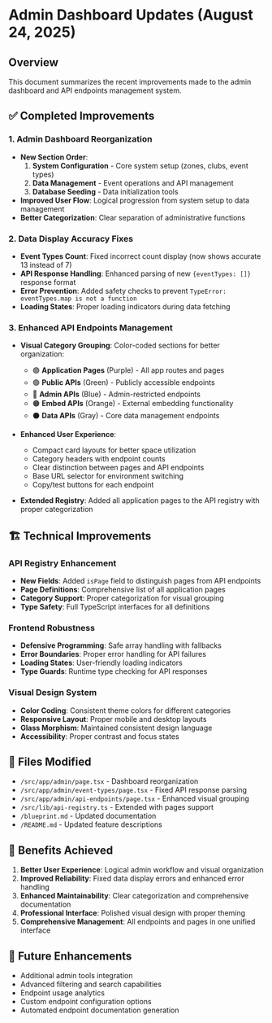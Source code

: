 # Admin Dashboard Updates (August 24, 2025)

## Overview
This document summarizes the recent improvements made to the admin dashboard and API endpoints management system.

## ✅ Completed Improvements

### 1. Admin Dashboard Reorganization
- **New Section Order**:
  1. **System Configuration** - Core system setup (zones, clubs, event types)
  2. **Data Management** - Event operations and API management
  3. **Database Seeding** - Data initialization tools
- **Improved User Flow**: Logical progression from system setup to data management
- **Better Categorization**: Clear separation of administrative functions

### 2. Data Display Accuracy Fixes
- **Event Types Count**: Fixed incorrect count display (now shows accurate 13 instead of 7)
- **API Response Handling**: Enhanced parsing of new `{eventTypes: []}` response format
- **Error Prevention**: Added safety checks to prevent `TypeError: eventTypes.map is not a function`
- **Loading States**: Proper loading indicators during data fetching

### 3. Enhanced API Endpoints Management
- **Visual Category Grouping**: Color-coded sections for better organization:
  - 🟣 **Application Pages** (Purple) - All app routes and pages
  - 🟢 **Public APIs** (Green) - Publicly accessible endpoints
  - 🔵 **Admin APIs** (Blue) - Admin-restricted endpoints  
  - 🟠 **Embed APIs** (Orange) - External embedding functionality
  - ⚫ **Data APIs** (Gray) - Core data management endpoints

- **Enhanced User Experience**:
  - Compact card layouts for better space utilization
  - Category headers with endpoint counts
  - Clear distinction between pages and API endpoints
  - Base URL selector for environment switching
  - Copy/test buttons for each endpoint

- **Extended Registry**: Added all application pages to the API registry with proper categorization

## 🏗️ Technical Improvements

### API Registry Enhancement
- **New Fields**: Added `isPage` field to distinguish pages from API endpoints
- **Page Definitions**: Comprehensive list of all application pages
- **Category Support**: Proper categorization for visual grouping
- **Type Safety**: Full TypeScript interfaces for all definitions

### Frontend Robustness
- **Defensive Programming**: Safe array handling with fallbacks
- **Error Boundaries**: Proper error handling for API failures
- **Loading States**: User-friendly loading indicators
- **Type Guards**: Runtime type checking for API responses

### Visual Design System
- **Color Coding**: Consistent theme colors for different categories
- **Responsive Layout**: Proper mobile and desktop layouts
- **Glass Morphism**: Maintained consistent design language
- **Accessibility**: Proper contrast and focus states

## 📁 Files Modified
- `/src/app/admin/page.tsx` - Dashboard reorganization
- `/src/app/admin/event-types/page.tsx` - Fixed API response parsing
- `/src/app/admin/api-endpoints/page.tsx` - Enhanced visual grouping
- `/src/lib/api-registry.ts` - Extended with pages support
- `/blueprint.md` - Updated documentation
- `/README.md` - Updated feature descriptions

## 🎯 Benefits Achieved
1. **Better User Experience**: Logical admin workflow and visual organization
2. **Improved Reliability**: Fixed data display errors and enhanced error handling
3. **Enhanced Maintainability**: Clear categorization and comprehensive documentation
4. **Professional Interface**: Polished visual design with proper theming
5. **Comprehensive Management**: All endpoints and pages in one unified interface

## 🔄 Future Enhancements
- Additional admin tools integration
- Advanced filtering and search capabilities
- Endpoint usage analytics
- Custom endpoint configuration options
- Automated endpoint documentation generation
